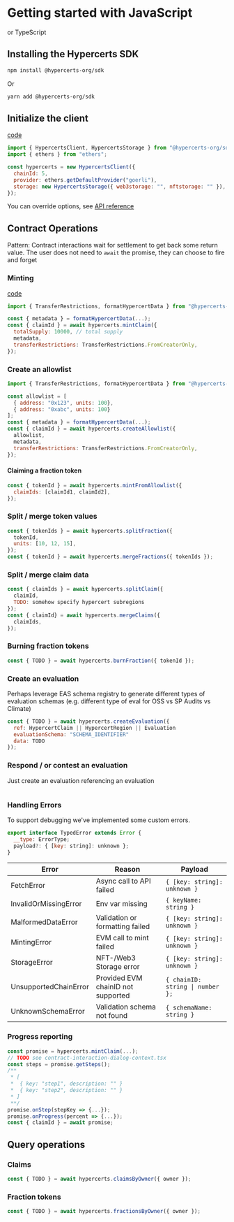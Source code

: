 # Getting started with JavaScript

or TypeScript

## Installing the Hypercerts SDK

```bash
npm install @hypercerts-org/sdk
```

Or

```bash
yarn add @hypercerts-org/sdk
```

## Initialize the client

[code](https://github.com/hypercerts-org/hypercerts/tree/main/sdk/src/client.ts)

```js
import { HypercertsClient, HypercertsStorage } from "@hypercerts-org/sdk";
import { ethers } from "ethers";

const hypercerts = new HypercertsClient({
  chainId: 5,
  provider: ethers.getDefaultProvider("goerli"),
  storage: new HypercertsStorage({ web3storage: "", nftstorage: "" }),
});
```

You can override options, see [API reference](./api-reference.md)

## Contract Operations

Pattern:
Contract interactions wait for settlement to get back some return value.
The user does not need to `await` the promise, they can choose to fire and forget

### Minting

[code](https://github.com/hypercerts-org/hypercerts/tree/main/sdk/src/operator/hypercert-minting.ts)

```js
import { TransferRestrictions, formatHypercertData } from "@hypercerts-org/sdk"

const { metadata } = formatHypercertData(...);
const { claimId } = await hypercerts.mintClaim({
  totalSupply: 10000, // total supply
  metadata,
  transferRestrictions: TransferRestrictions.FromCreatorOnly,
});

```

### Create an allowlist

```js
import { TransferRestrictions, formatHypercertData } from "@hypercerts-org/sdk"

const allowlist = [
  { address: "0x123", units: 100},
  { address: "0xabc", units: 100}
];
const { metadata } = formatHypercertData(...);
const { claimId } = await hypercerts.createAllowlist({
  allowlist,
  metadata,
  transferRestrictions: TransferRestrictions.FromCreatorOnly,
});
```

#### Claiming a fraction token

```js
const { tokenId } = await hypercerts.mintFromAllowlist({
  claimIds: [claimId1, claimId2],
});
```

### Split / merge token values

```js
const { tokenIds } = await hypercerts.splitFraction({
  tokenId,
  units: [10, 12, 15],
});
const { tokenId } = await hypercerts.mergeFractions({ tokenIds });
```

### Split / merge claim data

```js
const { claimIds } = await hypercerts.splitClaim({
  claimId,
  TODO: somehow specify hypercert subregions
});
const { claimId} = await hypercerts.mergeClaims({
  claimIds,
});
```

### Burning fraction tokens

```js
const { TODO } = await hypercerts.burnFraction({ tokenId });
```

### Create an evaluation

Perhaps leverage EAS schema registry to generate different types of evaluation schemas
(e.g. different type of eval for OSS vs SP Audits vs Climate)

```js
const { TODO } = await hypercerts.createEvaluation({
  ref: HypercertClaim || HypercertRegion || Evaluation
  evaluationSchema: "SCHEMA_IDENTIFIER"
  data: TODO
});
```

### Respond / or contest an evaluation

Just create an evaluation referencing an evaluation

```js
```

### Handling Errors

To support debugging we've implemented some custom errors.

```js
export interface TypedError extends Error {
  __type: ErrorType;
  payload?: { [key: string]: unknown };
}
```

| Error                 | Reason                             | Payload                                         |
| --------------------- | ---------------------------------- | ----------------------------------------------- |
| FetchError            | Async call to API failed           | `{ [key: string]: unknown }`                    |
| InvalidOrMissingError | Env var missing                    | `{ keyName: string }`                           |
| MalformedDataError    | Validation or formatting failed    | `{ [key: string]: unknown }`                    |
| MintingError          | EVM call to mint failed            | `{ [key: string]: unknown }`                    |
| StorageError          | NFT-/Web3 Storage error            | `{ [key: string]: unknown }`                    |
| UnsupportedChainError | Provided EVM chainID not supported | <code>{ chainID: string &#124; number };</code> |
| UnknownSchemaError    | Validation schema not found        | `{ schemaName: string }`                        |

### Progress reporting

```js
const promise = hypercerts.mintClaim(...);
// TODO see contract-interaction-dialog-context.tsx
const steps = promise.getSteps();
/**
 * [
 *  { key: "step1", description: "" }
 *  { key: "step2", description: "" }
 * ]
 **/
promise.onStep(stepKey => {...});
promise.onProgress(percent => {...});
const { claimId } = await promise;
```

## Query operations

### Claims

```js
const { TODO } = await hypercerts.claimsByOwner({ owner });
```

### Fraction tokens

```js
const { TODO } = await hypercerts.fractionsByOwner({ owner });
```
